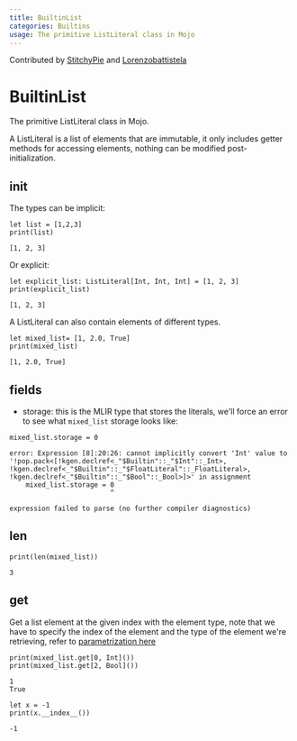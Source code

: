 ```yaml
---
title: BuiltinList
categories: Builtins
usage: The primitive ListLiteral class in Mojo
---
```


Contributed by [StitchyPie](https://github.com/StitchyPie) and [Lorenzobattistela](https://github.com/Lorenzobattistela)

# BuiltinList
The primitive ListLiteral class in Mojo.

A ListLiteral is a list of elements that are immutable, it only includes getter methods for accessing elements, nothing can be modified post-initialization.

## init
The types can be implicit:


```mojo :no-line-numbers 
let list = [1,2,3]
print(list)
```

    [1, 2, 3]


Or explicit:


```mojo :no-line-numbers 
let explicit_list: ListLiteral[Int, Int, Int] = [1, 2, 3]
print(explicit_list)
```

    [1, 2, 3]


A ListLiteral can also contain elements of different types.


```mojo :no-line-numbers 
let mixed_list= [1, 2.0, True]
print(mixed_list)
```

    [1, 2.0, True]


## fields
- storage: this is the MLIR type that stores the literals, we'll force an error to see what `mixed_list` storage looks like:


```mojo :no-line-numbers 
mixed_list.storage = 0
```

    error: Expression [8]:20:26: cannot implicitly convert 'Int' value to '!pop.pack<[!kgen.declref<_"$Builtin"::_"$Int"::_Int>, !kgen.declref<_"$Builtin"::_"$FloatLiteral"::_FloatLiteral>, !kgen.declref<_"$Builtin"::_"$Bool"::_Bool>]>' in assignment
        mixed_list.storage = 0
                             ^
    
    expression failed to parse (no further compiler diagnostics)

## len


```mojo :no-line-numbers 
print(len(mixed_list))
```

    3


## get

Get a list element at the given index with the element type, note that we have to specify the index of the element and the type of the element we're retrieving, refer to [parametrization here](https://docs.modular.com/mojo/programming-manual.html#defining-parameterized-types-and-functions)


```mojo :no-line-numbers 
print(mixed_list.get[0, Int]())
print(mixed_list.get[2, Bool]())
```

    1
    True



```mojo :no-line-numbers 
let x = -1
print(x.__index__())
```

    -1


<CommentService />
